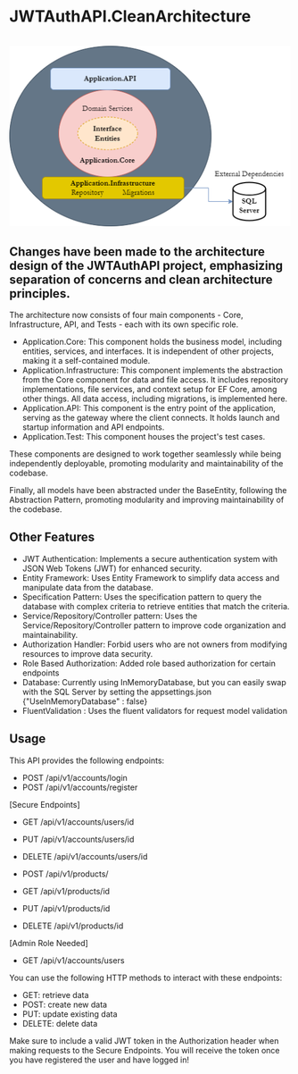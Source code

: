 # JWTAuthAPI.CleanArchitecture

<br/>
<img src="solutionitems/JWTAuthAPICleanArchitecture.png"
     alt="Architecture"
     style="float: center; margin-right: 10px;" />

## Changes have been made to the architecture design of the JWTAuthAPI project, emphasizing separation of concerns and clean architecture principles. 
The architecture now consists of four main components - Core, Infrastructure, API, and Tests - each with its own specific role.

* Application.Core: This component holds the business model, including entities, services, and interfaces. It is independent of other projects, making it a self-contained module.
* Application.Infrastructure: This component implements the abstraction from the Core component for data and file access. It includes repository implementations, file services, and context setup for EF Core, among other things. All data access, including migrations, is implemented here.
* Application.API: This component is the entry point of the application, serving as the gateway where the client connects. It holds launch and startup information and API endpoints.
* Application.Test: This component houses the project's test cases.

These components are designed to work together seamlessly while being independently deployable, promoting modularity and maintainability of the codebase.

Finally, all models have been abstracted under the BaseEntity, following the Abstraction Pattern, promoting modularity and improving maintainability of the codebase.


## Other Features
* JWT Authentication: Implements a secure authentication system with JSON Web Tokens (JWT) for enhanced security.
* Entity Framework: Uses Entity Framework to simplify data access and manipulate data from the database.
* Specification Pattern: Uses the specification pattern to query the database with complex criteria to retrieve entities that match the criteria.
* Service/Repository/Controller pattern: Uses the Service/Repository/Controller pattern to improve code organization and maintainability.
* Authorization Handler: Forbid users who are not owners from modifying resources to improve data security.
* Role Based Authorization: Added role based authorization for certain endpoints
* Database: Currently using InMemoryDatabase, but you can easily swap with the SQL Server by setting the appsettings.json {"UseInMemoryDatabase" : false}
* FluentValidation : Uses the fluent validators for request model validation

## Usage
This API provides the following endpoints:

* POST /api/v1/accounts/login
* POST /api/v1/accounts/register

[Secure Endpoints]
* GET /api/v1/accounts/users/id
* PUT /api/v1/accounts/users/id
* DELETE /api/v1/accounts/users/id 

* POST /api/v1/products/
* GET /api/v1/products/id
* PUT /api/v1/products/id
* DELETE /api/v1/products/id 

[Admin Role Needed]
* GET /api/v1/accounts/users 

You can use the following HTTP methods to interact with these endpoints:

* GET: retrieve data
* POST: create new data
* PUT: update existing data
* DELETE: delete data

Make sure to include a valid JWT token in the Authorization header when making requests to the Secure Endpoints. You will receive the token once you have registered the user and have logged in!